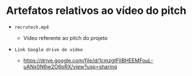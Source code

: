 # Artefatos relativos ao vídeo do pitch

- `recrutech.mp4`

  - Vídeo referente ao pitch do projeto

- `Link Google drive do vídeo`
  - https://drive.google.com/file/d/1cmzgtFIlBHEEMFouL-uANx0N6w2O6pRX/view?usp=sharing
